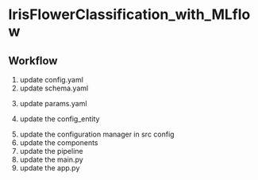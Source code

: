 # IrisFlowerClassification_with_MLflow

## Workflow

1. update config.yaml
2. update schema.yaml
<!-- schema is a file where we mention all the columns in our data w.r.t datatypes -->
3. update params.yaml
<!-- params consists of all the model parameter like alpha value incase of elastic net
instead of chaning the parameters in run time we change in param.yaml file -->
4. update the config_entity
<!-- entity file consists information of return type of the functions -->
5. update the configuration manager in src config
6. update the components
7. update the pipeline
8. update the main.py
9. update the app.py